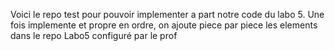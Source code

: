 Voici le repo test pour pouvoir implementer a part notre code du labo 5. Une fois implemente et propre en ordre, on ajoute piece par piece les elements dans le repo Labo5 configuré par le prof
